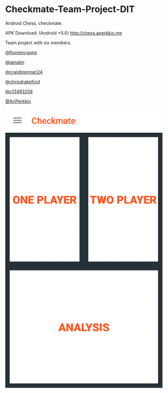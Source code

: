 # Checkmate-Team-Project-DIT
Android Chess, checkmate.

APK Download: (Android +5.0)
http://chess.aperkkio.me

Team project with six members.

[@fionnmcguire](https://github.com/fionnmcguire)

[@jamalm](https://github.com/jamalm)

[@craigbrennan24](https://github.com/craigbrennan24)

[@chrisdrakeford](https://github.com/chrisdrakeford)

[@c13493258](https://github.com/c13493258)

[@AriPerkkio](https://github.com/AriPerkkio)


![Home](https://github.com/AriPerkkio/Checkmate-Team-Project-DIT/blob/master/Wikipictures/allPictures.gif)
